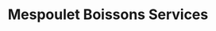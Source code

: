 ---
title: "Mespoulet Boissons Services"
url: /caylus/mespoulet-boissons-services/
shop: commerce
---